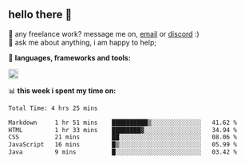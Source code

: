 ## hello there 👋

💼 any freelance work? message me on, [email](mailto:pierok420@gmail.com) or [discord](https://discord.com/users/577571414186393661/) :)\
💬 ask me about anything, i am happy to help;

🌸 **languages, frameworks and tools:**  

<img height="20" src="https://simpleskill.icons.workers.dev/svg/?i=javascript,typescript,node.js,html5,css3,react,next.js,kotlin,npm,docker,mysql,redis,mongodb">

📊 **this week i spent my time on:**
<!--START_SECTION:waka-->

```txt
Total Time: 4 hrs 25 mins

Markdown     1 hr 51 mins    ██████████▒░░░░░░░░░░░░░░   41.62 %
HTML         1 hr 33 mins    ████████▓░░░░░░░░░░░░░░░░   34.94 %
CSS          21 mins         ██░░░░░░░░░░░░░░░░░░░░░░░   08.06 %
JavaScript   16 mins         █▒░░░░░░░░░░░░░░░░░░░░░░░   05.99 %
Java         9 mins          █░░░░░░░░░░░░░░░░░░░░░░░░   03.42 %
```

<!--END_SECTION:waka-->
